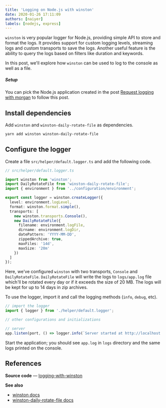 ```yaml
---
title: 'Logging on Node.js with winston'
date: 2020-01-26 17:11:09
authors: [naiyer]
labels: [nodejs, express]
---
```


`winston` is very popular logger for Node.js, providing simple API to store and format the logs. It provides support for custom logging levels, streaming logs and custom transports to save the logs. Another useful feature is the ability to query the logs based on filters like duration and keywords.

In this post, we'll explore how `winston` can be used to log to the console as well as a file.

##### Setup

You can pick the Node.js application created in the post [Request logging with morgan](/blog/2019/08/13/request-logging-with-morgan/) to follow this post.

## Install dependencies

Add `winston` and `winston-daily-rotate-file` as dependencies.

```bash
yarn add winston winston-daily-rotate-file
```

## Configure the logger

Create a file `src/helper/default.logger.ts` and add the following code.

```typescript
// src/helper/default.logger.ts

import winston from 'winston';
import DailyRotateFile from 'winston-daily-rotate-file';
import { environment } from '../configuration/environment';

export const logger = winston.createLogger({
  level: environment.logLevel,
  format: winston.format.simple(),
  transports: [
    new winston.transports.Console(),
    new DailyRotateFile({
      filename: environment.logFile,
      dirname: environment.logDir,
      datePattern: 'YYYY-MM-DD',
      zippedArchive: true,
      maxFiles: '14d',
      maxSize: '20m'
    })
  ]
});
```

Here, we've configured `winston` with two transports, `Console` and `DailyRotateFile`. `DailyRotateFile` will write the logs to `logs/app.log` file which'll be rotated every day or if it exceeds the size of 20 MB. The logs will be kept for up to 14 days in zip archives.

To use the logger, import it and call the logging methods (`info`, `debug`, etc).

```typescript
// import the logger
import { logger } from './helper/default.logger';

// other configurations and initializations 

// server
app.listen(port, () => logger.info(`Server started at http://localhost:${port}`));
```

Start the application; you should see `app.log` in `logs` directory and the same logs printed on the console.

## References

**Source code** &mdash; [logging-with-winston](https://gitlab.com/mflash/nodejs-guides/-/tree/master/logging-with-winston)

**See also**
- [winston docs](https://github.com/winstonjs/winston)
- [winston-daily-rotate-file docs](https://github.com/winstonjs/winston-daily-rotate-file)